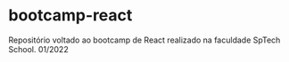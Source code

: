 # bootcamp-react

Repositório voltado ao bootcamp de React realizado na faculdade SpTech School. 01/2022
